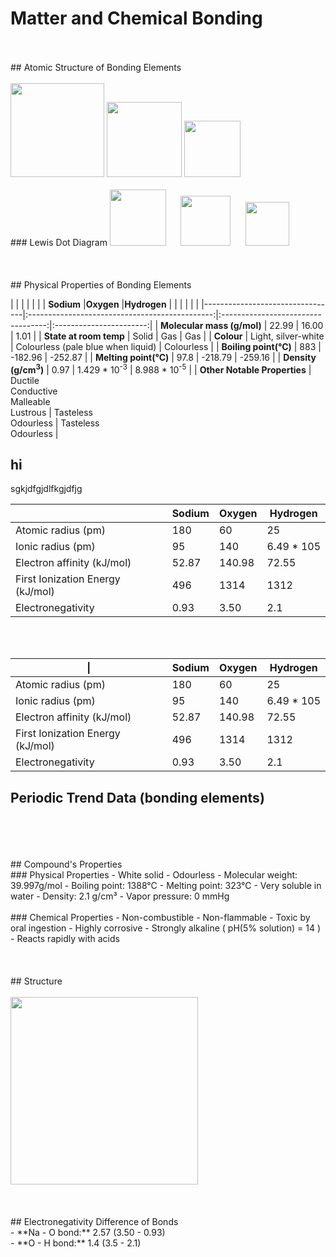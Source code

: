 # Matter and Chemical Bonding
<br>
<br>
## Atomic Structure of Bonding Elements
<br>
<br>
<img src="https://upload.wikimedia.org/wikipedia/commons/thumb/8/87/Electron_shell_011_Sodium_-_no_label.svg/240px-Electron_shell_011_Sodium_-_no_label.svg.png" width="150"/> <img src="https://useruploads.socratic.org/49kBkbYKRkeES4XK0hUF_1000px-Electron_shell_008_Oxygen_-_no_label.svg.png" width="120"/> <img src="https://textimgs.s3.amazonaws.com/BLchem/hell-001-hydrogen-no-label.svg" width="90"/> 
<br>
<br>
### Lewis Dot Diagram
<img src="https://upload.wikimedia.org/wikipedia/commons/thumb/4/4d/Lewis_dot_Na.svg/600px-Lewis_dot_Na.svg.png" width="90"/>&nbsp;&nbsp;&nbsp;&nbsp;&nbsp; <img src="https://useruploads.socratic.org/FP08LXCnTNK39AwhobDS_electron-dot-diagram-for-oxygen-excellent-design.png" width="80"/>&nbsp;&nbsp;&nbsp;&nbsp;&nbsp; <img src="https://www.differencebetween.com/wp-content/uploads/2019/12/Difference-Between-Lewis-Dot-Symbol-and-Lewis-Structure_1-e1575958868603.png" width="70"/> 
<br>
<br>
<br>
<br>
## Physical Properties of Bonding Elements

|                                 |                                                |                                    |                         |
|                                 | **Sodium**                                     |**Oxygen**                          |**Hydrogen**             |
|                                 |                                                |                                    |                         |
|---------------------------------|:----------------------------------------------:|:----------------------------------:|:-----------------------:|
| **Molecular mass (g/mol)**      | 22.99                                          | 16.00                              | 1.01                    |
| **State at room temp**          | Solid                                          | Gas                                | Gas                     |
| **Colour**                      | Light, silver-white                            | Colourless (pale blue when liquid) | Colourless              |
| **Boiling point(°C)**           | 883                                            | -182.96                            | -252.87                 |
| **Melting point(°C)**           | 97.8                                           | -218.79                            | -259.16                 |
| **Density (g/cm<sup>3</sup>)**  | 0.97                                           | 1.429 * 10<sup>-3</sup>            | 8.988 * 10<sup>-5</sup> |
| **Other Notable Properties**    | Ductile<br>Conductive<br>Malleable<br>Lustrous | Tasteless<br>Odourless             | Tasteless<br>Odourless  |


## hi
sgkjdfgjdlfkgjdfjg

|                                  | Sodium | Oxygen | Hydrogen   |
|----------------------------------|--------|--------|------------|
| Atomic radius (pm)               | 180    | 60     | 25         |
| Ionic radius (pm)                | 95     | 140    | 6.49 * 105 |
| Electron affinity (kJ/mol)       | 52.87  | 140.98 | 72.55      |
| First Ionization Energy (kJ/mol) | 496    | 1314   | 1312       |
| Electronegativity                | 0.93   | 3.50   | 2.1        |
<br>
<br>

<table>
<thead>
  <tr>
    <th>|</th>
    <th>Sodium</th>
    <th>Oxygen</th>
    <th>Hydrogen</th>
  </tr>
</thead>
<tbody>
  <tr>
    <td>Atomic radius (pm)</td>
    <td>180</td>
    <td>60</td>
    <td>25</td>
  </tr>
  <tr>
    <td>Ionic radius (pm)</td>
    <td>95</td>
    <td>140</td>
    <td>6.49 * 105</td>
  </tr>
  <tr>
    <td>Electron affinity (kJ/mol)</td>
    <td>52.87</td>
    <td>140.98</td>
    <td>72.55</td>
  </tr>
  <tr>
    <td>First Ionization Energy (kJ/mol)</td>
    <td>496</td>
    <td>1314</td>
    <td>1312</td>
  </tr>
  <tr>
    <td>Electronegativity</td>
    <td>0.93</td>
    <td>3.50</td>
    <td>2.1</td>
  </tr>
</tbody>
</table>

## Periodic Trend Data (bonding elements)
<br>
<br>
<br>
<br>
## Compound's Properties
<br>
### Physical Properties
- White solid
- Odourless
- Molecular weight: 39.997g/mol
- Boiling point: 1388°C
- Melting point: 323°C
- Very soluble in water
- Density: 2.1 g/cm³
- Vapor pressure: 0 mmHg
<br>
<br>
### Chemical Properties
- Non-combustible
- Non-flammable
- Toxic by oral ingestion
- Highly corrosive
- Strongly alkaline ( pH(5% solution) = 14 )
- Reacts rapidly with acids
<br>
<br>
<br>
<br>
## Structure
<br>
<br>
<img src="https://qph.fs.quoracdn.net/main-qimg-bbb68adfd373f178be86fbfb93f1e00c.webp" width="300"/>
<br>
<br>
<br>
<br>
## Electronegativity Difference of Bonds
<br>
- **Na - O bond:** 2.57 (3.50 - 0.93)
<br>
- **O - H bond:** 1.4 (3.5 - 2.1)



